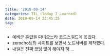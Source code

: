 ```yaml
---
title: '2018-09-14'
categories: TIL (Today I Learned)
date: 2018-09-14 23:45:25
tag:
---
```


- 예비군 훈련을 다녀오느라 코드스쿼드에 못갔다.
- zerocho님의 사이트를 보면서 노드서버를 제작했다.
- 내일은 진짜 코딩 많이 해야지 하....